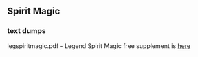 ## Spirit Magic

### text dumps

legspiritmagic.pdf - Legend Spirit Magic free supplement is [here](http://www.mongoosepublishing.com/pdf/legspiritmagic.pdf)

